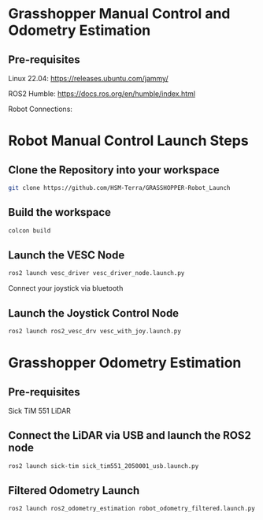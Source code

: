 # Grasshopper Manual Control and Odometry Estimation 

## Pre-requisites
Linux 22.04: https://releases.ubuntu.com/jammy/

ROS2 Humble: https://docs.ros.org/en/humble/index.html

Robot Connections: 

# Robot Manual Control Launch Steps
## Clone the Repository into your workspace
```bash
git clone https://github.com/HSM-Terra/GRASSHOPPER-Robot_Launch
```

## Build the workspace
```bash
colcon build
```
## Launch the VESC Node
```bash
ros2 launch vesc_driver vesc_driver_node.launch.py 
```
Connect your joystick via bluetooth

## Launch the Joystick Control Node
```bash
ros2 launch ros2_vesc_drv vesc_with_joy.launch.py 
```

# Grasshopper Odometry Estimation

## Pre-requisites 

Sick TiM 551 LiDAR

## Connect the LiDAR via USB and launch the ROS2 node
```bash
ros2 launch sick-tim sick_tim551_2050001_usb.launch.py
```

## Filtered Odometry Launch
```bash
ros2 launch ros2_odometry_estimation robot_odometry_filtered.launch.py
```

